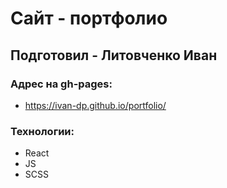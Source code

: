 # Сайт - портфолио

## Подготовил - Литовченко Иван

### Адрес на gh-pages:

- https://ivan-dp.github.io/portfolio/

### Технологии:

- React
- JS
- SCSS
